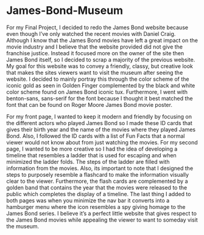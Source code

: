 # James-Bond-Museum

For my Final Project, I decided to redo the James Bond website because even though I’ve only watched the recent movies with Daniel Craig. Although I know that the James Bond movies have left a great impact on the movie industry and I believe that the website provided did not give the franchise justice. Instead it focused more on the owner of the site then James Bond itself, so I decided to scrap a majority of the previous website. My goal for this website was to convey a friendly, classy, but creative look that makes the sites viewers want to visit the museum after seeing the website. I decided to mainly portray this through the color scheme of the iconic gold as seen in Golden Finger complemented by the black and white color scheme found on James Bond iconic tux. Furthermore, I went with benton-sans, sans-serif for the font because I thought it best matched the font that can be found on Roger Moore James Bond movie poster.

For my front page, I wanted to keep it modern and friendly by focusing on the different actors who played James Bond so I made these ID cards that gives their birth year and the name of the movies where they played James Bond. Also, I followed the ID cards with a list of Fun Facts that a normal viewer would not know about from just watching the movies. For my second page, I wanted to be more creative so I had the idea of developing a timeline that resembles a ladder that is used for escaping and when minimized the ladder folds. The steps of the ladder are filled with information from the movies. Also, its important to note that I designed the steps to purposely resemble a flashcard to make the information visually clear to the viewer. Furthermore, the flash cards are complemented by a golden band that contains the year that the movies were released to the public which completes the display of a timeline. The last thing I added to both pages was when you minimize the nav bar it converts into a hamburger menu where the icon resembles a spy giving homage to the James Bond series. I believe it’s a perfect little website that gives respect to the James Bond movies while appealing the viewer to want to someday visit the museum. 

